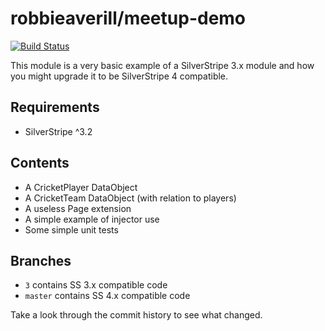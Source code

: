 # robbieaverill/meetup-demo

[![Build Status](https://travis-ci.org/robbieaverill/meetup-demo.svg?branch=master)](https://travis-ci.org/robbieaverill/meetup-demo)

This module is a very basic example of a SilverStripe 3.x module and how you might upgrade it to be SilverStripe 4 compatible.

## Requirements

* SilverStripe ^3.2

## Contents

* A CricketPlayer DataObject
* A CricketTeam DataObject (with relation to players)
* A useless Page extension
* A simple example of injector use
* Some simple unit tests

## Branches

* `3` contains SS 3.x compatible code
* `master` contains SS 4.x compatible code

Take a look through the commit history to see what changed.
